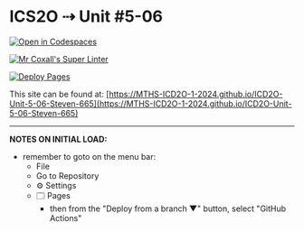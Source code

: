 # ICS2O ⇢ Unit #5-06

[![Open in Codespaces](https://classroom.github.com/assets/launch-codespace-2972f46106e565e64193e422d61a12cf1da4916b45550586e14ef0a7c637dd04.svg)](https://classroom.github.com/open-in-codespaces?assignment_repo_id=19405690)

[![Mr Coxall's Super Linter](https://github.com/MTHS-ICD2O-1-2024/ICD2O-Unit-5-06-Steven-665/workflows/Mr%20Coxall's%20Super%20Linter/badge.svg)](https://github.com/MTHS-ICD2O-1-2024/ICD2O-Unit-5-06-Steven-665/actions)

[![Deploy Pages](https://github.com/MTHS-ICD2O-1-2024/ICD2O-Unit-5-06-Steven-665/workflows/Deploy%20Pages/badge.svg)](https://github.com/MTHS-ICD2O-1-2024/ICD2O-Unit-5-06-Steven-665/actions)

This site can be found at: [https://MTHS-ICD2O-1-2024.github.io/ICD2O-Unit-5-06-Steven-665](https://MTHS-ICD2O-1-2024.github.io/ICD2O-Unit-5-06-Steven-665)

---

**NOTES ON INITIAL LOAD:**
- remember to goto on the menu bar:
  - File
  - Go to Repository
  - ⚙ Settings
  - 🗔 Pages
    - then from the "Deploy from a branch ▼" button, select "GitHub Actions"
